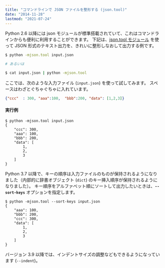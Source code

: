 ```yaml
---
title: "コマンドラインで JSON ファイルを整形する (json.tool)"
date: "2014-11-28"
lastmod: "2021-07-24"
---
```


Python 2.6 以降には json モジュールが標準搭載されていて、これはコマンドラインからも便利に利用することができます。
下記は、[json.tool モジュール](https://docs.python.org/ja/3/library/json.html#module-json.tool) を使って JSON 形式のテキスト出力を、きれいに整形しなおして出力する例です。

```sh
$ python -mjson.tool input.json

# あるいは

$ cat input.json | python -mjson.tool
```

ここでは、次のような入力ファイル (`input.json`) を使って試してみます。
スペースはわざとぐちゃぐちゃに入れています。

```json
{"ccc"  : 300, "aaa":100,  "bbb":200, "data": [1,2,3]}
```

#### 実行例

```
$ python -mjson.tool input.json
{
    "ccc": 300,
    "aaa": 100,
    "bbb": 200,
    "data": [
        1,
        2,
        3
    ]
}
```

Python 3.7 以降で、キーの順序は入力ファイルのものが保持されるようになりました（内部的に辞書オブジェクト (`dict`) のキー挿入順序が保持されるようになりました）。
キー順序をアルファベット順にソートして出力したいときは、__`--sort-keys`__ オプションを指定します。

```
$ python -mjson.tool --sort-keys input.json
{
    "aaa": 100,
    "bbb": 200,
    "ccc": 300,
    "data": [
        1,
        2,
        3
    ]
}
```

バージョン 3.9 以降では、インデントサイズの調整などもできるようになっています (`--indent`)。

